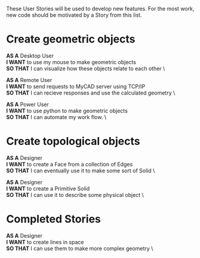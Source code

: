 These User Stories will be used to develop new features. For the most work, new code
should be motivated by a Story from this list.

# Create geometric objects
**AS A** Desktop User \
**I WANT** to use my mouse to make geometric objects \
**SO THAT** I can visualize how these objects relate to each other \

**AS A** Remote User \
**I WANT** to send requests to MyCAD server using TCP/IP \
**SO THAT** I can recieve responses and use the calculated geometry \

**AS A** Power User \
**I WANT** to use python to make geometric objects \
**SO THAT** I can automate my work flow. \

# Create topological objects

**AS A** Designer \
**I WANT** to create a Face from a collection of Edges \
**SO THAT** I can eventually use it to make some sort of Solid \

**AS A** Designer \
**I WANT** to create a Primitive Solid \
**SO THAT** I can use it to describe some physical object \

# Completed Stories
**AS A** Designer \
**I WANT** to create lines in space \
**SO THAT** I can use them to make more complex geometry \
